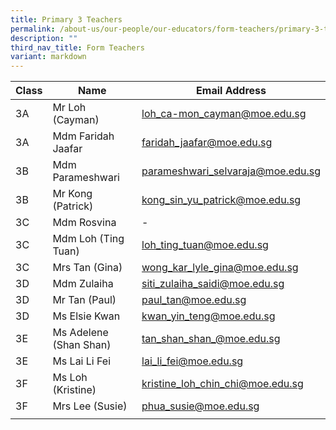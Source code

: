```yaml
---
title: Primary 3 Teachers
permalink: /about-us/our-people/our-educators/form-teachers/primary-3-teachers/
description: ""
third_nav_title: Form Teachers
variant: markdown
---
```

| Class |  Name |  Email Address |
|---|---|---|
| 3A | Mr Loh (Cayman) | loh_ca-mon_cayman@moe.edu.sg |
| 3A | Mdm Faridah Jaafar | faridah_jaafar@moe.edu.sg |
| 3B | Mdm Parameshwari	| parameshwari_selvaraja@moe.edu.sg  |
| 3B | Mr Kong (Patrick) | kong_sin_yu_patrick@moe.edu.sg |
| 3C | Mdm Rosvina	| - |
| 3C | Mdm Loh (Ting Tuan)	| loh_ting_tuan@moe.edu.sg |
| 3C | Mrs Tan (Gina)	| wong_kar_lyle_gina@moe.edu.sg |
| 3D | Mdm Zulaiha | siti_zulaiha_saidi@moe.edu.sg | 
| 3D | Mr Tan (Paul)	| paul_tan@moe.edu.sg | 
| 3D | Ms Elsie Kwan	| kwan_yin_teng@moe.edu.sg |
| 3E | Ms Adelene (Shan Shan) |	tan_shan_shan_@moe.edu.sg 
| 3E | Ms Lai Li Fei | lai_li_fei@moe.edu.sg  
| 3F | Ms Loh (Kristine) | kristine_loh_chin_chi@moe.edu.sg 
| 3F | Mrs Lee (Susie) | phua_susie@moe.edu.sg
| | | |